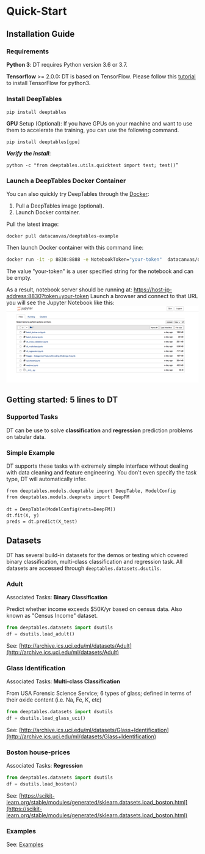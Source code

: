 # Quick-Start

## Installation Guide

### Requirements
**Python 3**: DT requires Python version 3.6 or 3.7. 

**Tensorflow** >= 2.0.0: DT is based on TensorFlow. Please follow this [tutorial](https://www.tensorflow.org/install/pip) to install TensorFlow for python3.


### Install DeepTables

```shell script
pip install deeptables
```

**GPU** Setup (Optional): If you have GPUs on your machine and want to use them to accelerate the training, you can use the following command.
```shell script
pip install deeptables[gpu]
```
                     
***Verify the install***:
```shell script
python -c "from deeptables.utils.quicktest import test; test()”
```

### Launch a DeepTables Docker Container
You can also quickly try DeepTables through the [Docker](https://docs.docker.com/get-docker/):

1. Pull a DeepTables image (optional).
2. Launch Docker container.

Pull the latest image:
```
docker pull datacanvas/deeptables-example
```

Then launch Docker container with this command line:
```bash
docker run -it -p 8830:8888 -e NotebookToken="your-token"  datacanvas/deeptables-example
```

The value "your-token" is a user specified string for the notebook and can be empty.

As a result, notebook server should be running at: [https://host-ip-address:8830?token=your-token](https://host-ip-address:8830?token=your-token)
Launch a browser and connect to that URL you will see the Jupyter Notebook like this:
![](images/notebook_home.png)

## Getting started: 5 lines to DT

### Supported Tasks
DT can be use to solve **classification** and **regression** prediction problems on tabular data.

### Simple Example
DT supports these tasks with extremely simple interface without dealing with data cleaning and feature engineering. You don't even specify the task type, DT will automatically infer.
```
from deeptables.models.deeptable import DeepTable, ModelConfig
from deeptables.models.deepnets import DeepFM

dt = DeepTable(ModelConfig(nets=DeepFM))
dt.fit(X, y)
preds = dt.predict(X_test)
```


## Datasets

DT has several build-in datasets for the demos or testing which covered binary classification, multi-class classification and regression task. All datasets are accessed through `deeptables.datasets.dsutils`. 

### Adult 
Associated Tasks: **Binary Classification**

Predict whether income exceeds $50K/yr based on census data. Also known as "Census Income" dataset.
```python
from deeptables.datasets import dsutils
df = dsutils.load_adult()
```
See: [http://archive.ics.uci.edu/ml/datasets/Adult](http://archive.ics.uci.edu/ml/datasets/Adult)

### Glass Identification
Associated Tasks: **Multi-class Classification**

From USA Forensic Science Service; 6 types of glass; defined in terms of their oxide content (i.e. Na, Fe, K, etc)
```python
from deeptables.datasets import dsutils
df = dsutils.load_glass_uci()
```
See: [http://archive.ics.uci.edu/ml/datasets/Glass+Identification](http://archive.ics.uci.edu/ml/datasets/Glass+Identification)

### Boston house-prices
Associated Tasks: **Regression**
```python
from deeptables.datasets import dsutils
df = dsutils.load_boston()
```

See: [https://scikit-learn.org/stable/modules/generated/sklearn.datasets.load_boston.html](https://scikit-learn.org/stable/modules/generated/sklearn.datasets.load_boston.html)

### Examples
See: [Examples](https://deeptables.readthedocs.io/en/latest/examples.html)

